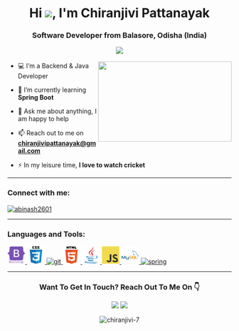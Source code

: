 <h1 align="center">Hi <img src="https://media.giphy.com/media/hvRJCLFzcasrR4ia7z/giphy.gif" width="28">, I'm Chiranjivi Pattanayak</h1>
<h3 align="center">Software Developer from Balasore, Odisha (India)</h3>

<p align="center">
<img src="https://readme-typing-svg.herokuapp.com?size=28&color=DC143C&width=650&height=80&lines=Backend+%26+Java+Developer+;Passionate+to+develop+scalable+products+;Always+learning+new+things;&center=true&width=640&height=45&vCenter=true&size=25" />
</p>

<!-- <p>
<img align="center" width="250px" height="190px" src="https://github.com/chiranjivi-7/chiranjivi-7/blob/main/codegif.gif?raw=true" alt="GIF" />
</p> -->


<img align='right' src="https://i.pinimg.com/originals/50/83/e0/5083e0a2a7dcaae07c142e8b87036a27.gif" width="300" height='180'>


- 💻 I’m a Backend & Java Developer</hr>

- 🌱 I’m currently learning **Spring Boot**

- 💬 Ask me about anything, I am happy to help

- 📫 Reach out to me on **chiranjivipattanayak@gmail.com**

- ⚡ In my leisure time, **I love to watch cricket**

<hr />

<h3 align="left">Connect with me:</h3>
<p align="left">
<a href="https://linkedin.com/in/chiranjivi-pattanayak-b02784197" target="blank"><img align="center" src="https://raw.githubusercontent.com/rahuldkjain/github-profile-readme-generator/master/src/images/icons/Social/linked-in-alt.svg" alt="abinash2601" height="30" width="40" /></a>
</p>

<hr />

<h3 align="left">Languages and Tools:</h3>
<p align="left"> <a href="https://getbootstrap.com" target="_blank" rel="noreferrer"> <img src="https://raw.githubusercontent.com/devicons/devicon/master/icons/bootstrap/bootstrap-plain-wordmark.svg" alt="bootstrap" width="40" height="40"/> </a> <a href="https://www.w3schools.com/css/" target="_blank" rel="noreferrer"> <img src="https://raw.githubusercontent.com/devicons/devicon/master/icons/css3/css3-original-wordmark.svg" alt="css3" width="40" height="40"/> </a> <a href="https://git-scm.com/" target="_blank" rel="noreferrer"> <img src="https://www.vectorlogo.zone/logos/git-scm/git-scm-icon.svg" alt="git" width="40" height="40"/> </a> <a href="https://www.w3.org/html/" target="_blank" rel="noreferrer"> <img src="https://raw.githubusercontent.com/devicons/devicon/master/icons/html5/html5-original-wordmark.svg" alt="html5" width="40" height="40"/> </a> <a href="https://www.java.com" target="_blank" rel="noreferrer"> <img src="https://raw.githubusercontent.com/devicons/devicon/master/icons/java/java-original.svg" alt="java" width="40" height="40"/> </a> <a href="https://developer.mozilla.org/en-US/docs/Web/JavaScript" target="_blank" rel="noreferrer"> <img src="https://raw.githubusercontent.com/devicons/devicon/master/icons/javascript/javascript-original.svg" alt="javascript" width="40" height="40"/> </a> <a href="https://www.mysql.com/" target="_blank" rel="noreferrer"> <img src="https://raw.githubusercontent.com/devicons/devicon/master/icons/mysql/mysql-original-wordmark.svg" alt="mysql" width="40" height="40"/> </a> <a href="https://spring.io/" target="_blank" rel="noreferrer"> <img src="https://www.vectorlogo.zone/logos/springio/springio-icon.svg" alt="spring" width="40" height="40"/> </a> </p>

<hr />
<!-- 
<h3 align="left">GitHub Stats:</h3>

<!-- <p><img align="left" src="https://github-readme-stats.vercel.app/api/top-langs?username=chiranjivi-7&show_icons=true&theme=radical&locale=en&layout=compact" alt="chiranjivi-7" /></p>

<p>&nbsp;<img align="center" src="https://github-readme-stats.vercel.app/api?username=chiranjivi-7&show_icons=true&theme=radical&locale=en" alt="chiranjivi-7" /></p> -->


<!-- <p align="center">
  <img align="center" height= "200px" width ="500px" src="https://github-readme-stats.vercel.app/api/top-langs?username=chiranjivi-7&show_icons=true&locale=en&layout=compact&theme=radical" />
</p> -->


<!-- <p align="center"><img align="center" src="https://github-readme-streak-stats.herokuapp.com/?user=chiranjivi-7&theme=radical" alt="chiranjivi-7" /></p>

<p align="center">
  <img  align="center"  height= "200px" width ="500px" src="https://github-readme-stats.vercel.app/api?username=chiranjivi-7&show_icons=true&locale=en&theme=radical" /> -->
<!-- </p> -->

<!-- <p><img align="left" src="https://github-readme-stats.vercel.app/api/top-langs?username=chiranjivi-7&show_icons=true&locale=en&layout=compact&theme=radical" alt="chiranjivi-7" /></p>

<p>&nbsp;<img align="center" src="https://github-readme-stats.vercel.app/api?username=chiranjivi-7&show_icons=true&locale=en&theme=radical" alt="chiranjivi-7" /></p> -->


<!-- <hr /> -->

<h3 align="center">Want To Get In Touch? Reach Out To Me On 👇</h3>
  
  <p align="center">
    <a href="mailto:chiranjivipattanayak@gmail.com"><img src="https://img.shields.io/badge/-GMAIL-D14836?style=for-the-badge&logo=gmail&logoColor=white"></a> 
    <a href="https://linkedin.com/in/chiranjivi-pattanayak-b02784197"><img src="https://img.shields.io/badge/-LINKEDIN-0077B5?style=for-the-badge&logo=linkedin&logoColor=white"></a>
  
  <p align="center"> <img src="https://gpvc.arturio.dev/chiranjivi-7" alt="chiranjivi-7" /> </p>
  
</p>
